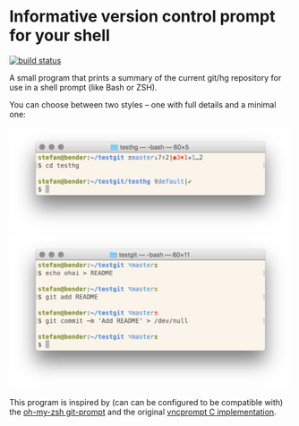 Informative version control prompt for your shell
=================================================

[![build status](https://gitlab.com/sscherfke/rust-vcprompt/badges/master/build.svg)](https://gitlab.com/sscherfke/rust-vcprompt/commits/master)

A small program that prints a summary of the current git/hg repository for use
in a shell prompt (like Bash or ZSH).

You can choose between two styles – one with full details and a minimal one:

![Full](vcprompt-full.png) ![Full](vcprompt-minimal.png)

This program is inspired by (can can be configured to be compatible with) the
[oh-my-zsh
git-prompt](https://github.com/robbyrussell/oh-my-zsh/tree/master/plugins/git-prompt)
and the original [vncprompt
C implementation](https://bitbucket.org/gward/vcprompt).
